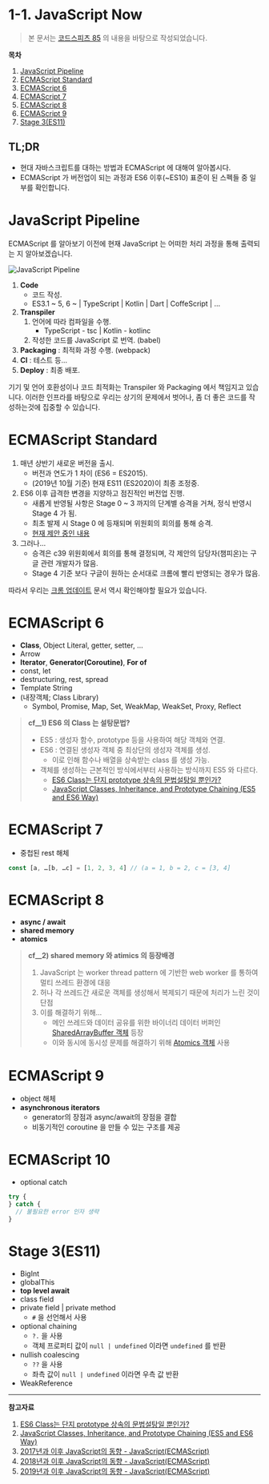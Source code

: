 # 1-1. JavaScript Now

> 본 문서는 [코드스피츠 85](https://www.youtube.com/watch?v=0NsJsBdYVHI&list=PLBNdLLaRx_rImvbuZnfO-Ecv9OpuCNoCl) 의 내용을 바탕으로 작성되었습니다.

**목차**

1. [JavaScript Pipeline](#javascript-pipeline)
2. [ECMAScript Standard](#ecmascript-standard)
3. [ECMAScript 6](#ecmascript-6)
4. [ECMAScript 7](#ecmascript-7)
5. [ECMAScript 8](#ecmascript-8)
6. [ECMAScript 9](#ecmascript-9)
7. [Stage 3(ES11)](#stage-3es11)

## TL;DR

- 현대 자바스크립트를 대하는 방법과 ECMAScript 에 대해여 알아봅시다.
- ECMAScript 가 버전업이 되는 과정과 ES6 이후(~ES10) 표준이 된 스펙들 중 일부를 확인합니다.

# JavaScript Pipeline

ECMAScript 를 알아보기 이전에 현재 JavaScript 는 어떠한 처리 과정을 통해 출력되는 지 알아보겠습니다.

![JavaScript Pipeline](./img/Image001.png)

1. **Code**
   - 코드 작성.
   - ES3.1 ~ 5, 6 ~ | TypeScript | Kotlin | Dart | CoffeScript | ...
2. **Transpiler**
   1. 언어에 따라 컴파일을 수행.
      - TypeScript - tsc | Kotlin - kotlinc
   2. 작성한 코드를 JavaScript 로 번역. (babel)
3. **Packaging** : 최적화 과정 수행. (webpack)
4. **CI** : 테스트 등...
5. **Deploy** : 최종 배포.

기기 및 언어 호환성이나 코드 최적화는 Transpiler 와 Packaging 에서 책임지고 있습니다.
이러한 인프라를 바탕으로 우리는 상기의 문제에서 벗어나, 좀 더 좋은 코드를 작성하는것에 집중할 수 있습니다.

# ECMAScript Standard

1. 매년 상반기 새로운 버전을 출시.
   - 버전과 연도가 1 차이 (ES6 = ES2015).
   - (2019년 10월 기준) 현재 ES11 (ES2020)이 최종 조정중.
2. ES6 이후 급격한 변경을 지양하고 점진적인 버전업 진행.
   - 새롭게 반영될 사항은 Stage 0 ~ 3 까지의 단계별 승격을 거쳐, 정식 반영시 Stage 4 가 됨.
   - 최초 발제 시 Stage 0 에 등재되며 위원회의 회의를 통해 승격.
   - [현재 제안 중인 내용](https://github.com/tc39/proposals)
3. 그러나...
   - 승격은 c39 위원회에서 회의를 통해 결정되며, 각 제안의 담당자(챔피온)는 구글 관련 개발자가 많음.
   - Stage 4 기준 보다 구글이 원하는 순서대로 크롬에 빨리 반영되는 경우가 많음.

따라서 우리는 [크롬 업데이트](https://developers.goole.com/web/updates/capabilities) 문서 역시 확인해야할 필요가 있습니다.

# ECMAScript 6

- **Class**, Object Literal, getter, setter, ...
- Arrow
- **Iterator**, **Generator(Coroutine)**, **For of**
- const, let
- destructuring, rest, spread
- Template String
- (내장객체; Class Library)
  - Symbol, Promise, Map, Set, WeakMap, WeakSet, Proxy, Reflect

> **cf\_\_1) ES6 의 Class 는 설탕문법?**
>
> - ES5 : 생성자 함수, prototype 등을 사용하여 해당 객체와 연결.
> - ES6 : 연결된 생성자 객체 중 최상단의 생성자 객체를 생성.
>   - 이로 인해 함수나 배열을 상속받는 class 를 생성 가능.
> - 객체를 생성하는 근본적인 방식에서부터 사용하는 방식까지 ES5 와 다르다.
>   - [ES6 Class는 단지 prototype 상속의 문법설탕일 뿐인가?](https://gomugom.github.io/is-class-only-a-syntactic-sugar/)
>   - [JavaScript Classes, Inheritance, and Prototype Chaining (ES5 and ES6 Way)](https://medium.com/javascript-in-plain-english/javascript-classes-inheritance-and-prototype-chaining-es5-and-es6-way-4b8e9416702b)

# ECMAScript 7

- 중첩된 rest 해체

```javascript
const [a, …[b, …c] = [1, 2, 3, 4] // (a = 1, b = 2, c = [3, 4]
```

# ECMAScript 8

- **async / await**
- **shared memory**
- **atomics**

> **cf\_\_2) shared memory 와 atimics 의 등장배경**
>
> 1. JavaScript 는 worker thread pattern 에 기반한 web worker 를 통하여 멀티 쓰레드 환경에 대응
> 2. 허나 각 쓰레드간 새로운 객체를 생성해서 복제되기 때문에 처리가 느린 것이 단점
> 3. 이를 해결하기 위해...
>    - 메인 쓰레드와 데이터 공유를 위한 바이너리 데이터 버퍼인 [SharedArrayBuffer 객체](https://developer.mozilla.org/en-US/docs/Web/JavaScript/Reference/Global_Objects/SharedArrayBuffer) 등장
>    - 이와 동시에 동시성 문제를 해결하기 위해 [Atomics 객체](https://developer.mozilla.org/en-US/docs/Web/JavaScript/Reference/Global_Objects/Atomics) 사용

# ECMAScript 9

- object 해체
- **asynchronous iterators**
  - generator의 장점과 async/await의 장점을 결합
  - 비동기적인 coroutine 을 만들 수 있는 구조를 제공

# ECMAScript 10

- optional catch

```javascript
try {
} catch {
  // 불필요한 error 인자 생략
}
```

# Stage 3(ES11)

- BigInt
- globalThis
- **top level await**
- class field
- private field | private method
  - `#` 을 선언해서 사용
- optional chaining
  - `?.` 을 사용
  - 객체 프로퍼티 값이 `null | undefined` 이라면 `undefined` 를 반환
- nullish coalescing
  - `??` 을 사용
  - 좌측 값이 `null | undefined` 이라면 우측 값 반환
- WeakReference

---

**참고자료**

1. [ES6 Class는 단지 prototype 상속의 문법설탕일 뿐인가?](https://gomugom.github.io/is-class-only-a-syntactic-sugar/)
2. [JavaScript Classes, Inheritance, and Prototype Chaining (ES5 and ES6 Way)](https://medium.com/javascript-in-plain-english/javascript-classes-inheritance-and-prototype-chaining-es5-and-es6-way-4b8e9416702b)
3. [2017년과 이후 JavaScript의 동향 - JavaScript(ECMAScript)](https://d2.naver.com/helloworld/2809766)
4. [2018년과 이후 JavaScript의 동향 - JavaScript(ECMAScript)](https://d2.naver.com/helloworld/7495331)
5. [2019년과 이후 JavaScript의 동향 - JavaScript(ECMAScript)](https://d2.naver.com/helloworld/4007447)
